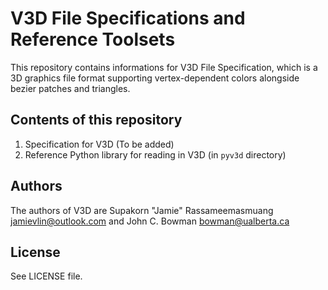 # V3D File Specifications and Reference Toolsets

This repository contains informations for V3D File Specification,
which is a 3D graphics file format supporting vertex-dependent colors
alongside bezier patches and triangles.

## Contents of this repository
1. Specification for V3D (To be added)
2. Reference Python library for reading in V3D (in `pyv3d` directory)

## Authors
The authors of V3D are Supakorn "Jamie" Rassameemasmuang <jamievlin@outlook.com> and
John C. Bowman <bowman@ualberta.ca>

## License
See LICENSE file.